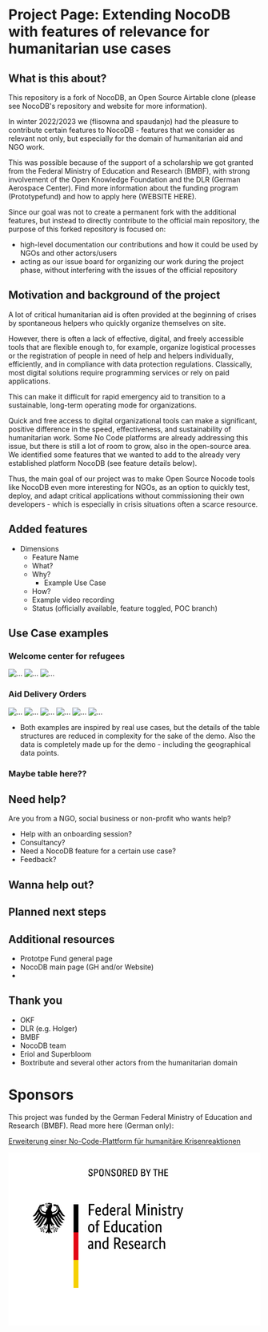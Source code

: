 # Project Page: Extending NocoDB with features of relevance for humanitarian use cases

## What is this about? 
This repository is a fork of NocoDB, an Open Source Airtable clone (please see NocoDB's repository and website for more information). 

In winter 2022/2023 we (flisowna and spaudanjo) had the pleasure to contribute certain features to NocoDB - features that we consider as relevant not only, but especially for the domain of humanitarian aid and NGO work. 

This was possible because of the support of a scholarship we got granted from the Federal Ministry of Education and Research (BMBF), with strong involvement of the Open Knowledge Foundation and the DLR (German Aerospace Center). Find more information about the funding program (Prototypefund) and how to apply here (WEBSITE HERE). 

Since our goal was not to create a permanent fork with the additional features, but instead to directly contribute to the official main repository, the  purpose of this forked repository is focused on: 
* high-level documentation our contributions and how it could be used by NGOs and other actors/users
* acting as our issue board for organizing our work during the project phase, without interfering with the issues of the official repository

## Motivation and background of the project
A lot of critical humanitarian aid is often provided at the beginning of crises by spontaneous helpers who quickly organize themselves on site. 

However, there is often a lack of effective, digital, and freely accessible tools that are flexible enough to, for example, organize logistical processes or the registration of people in need of help and helpers individually, efficiently, and in compliance with data protection regulations. Classically, most digital solutions require programming services or rely on paid applications. 

This can make it difficult for rapid emergency aid to transition to a sustainable, long-term operating mode for organizations. 

Quick and free access to digital organizational tools can make a significant, positive difference in the speed, effectiveness, and sustainability of humanitarian work. 
Some No Code platforms are already addressing this issue, but there is still a lot of room to grow, also in the open-source area. 
We identified some features that we wanted to add to the already very established platform NocoDB (see feature details below). 

Thus, the main goal of our project was to make Open Source Nocode tools like NocoDB even more interesting for NGOs, as an option to quickly test, deploy, and adapt critical applications without commissioning their own developers - which is especially in crisis situations often a scarce resource. 

## Added features
* Dimensions
  * Feature Name
  * What? 
  * Why? 
    * Example Use Case
  * How? 
  * Example video recording
  * Status (officially available, feature toggled, POC branch)

## Use Case examples
### Welcome center for refugees
<img src="demo-screenrecordings/WelcomeCenter_1.gif" alt="..." />
<img src="demo-screenrecordings/WelcomeCenter_2.gif" alt="..." />
<img src="demo-screenrecordings/WelcomeCenter_3.gif" alt="..." />

### Aid Delivery Orders

<img src="demo-screenrecordings/AidDelivery_1.gif" alt="..." />
<img src="demo-screenrecordings/AidDelivery_2.gif" alt="..." />
<img src="demo-screenrecordings/AidDelivery_3.gif" alt="..." />
<img src="demo-screenrecordings/AidDelivery_4.gif" alt="..." />
<img src="demo-screenrecordings/AidDelivery_5.gif" alt="..." />
<img src="demo-screenrecordings/AidDelivery_6.gif" alt="..." />


* Both examples are inspired by real use cases, but the details of the table structures are reduced in complexity for the sake of the demo. Also the data is completely made up for the demo - including the geographical data points. 

### Maybe table here??

## Need help? 
Are you from a NGO, social business or non-profit who wants help? 
* Help with an onboarding session? 
* Consultancy? 
* Need a NocoDB feature for a certain use case? 
* Feedback? 

## Wanna help out? 

## Planned next steps

## Additional resources
* Prototpe Fund general page
* NocoDB main page (GH and/or Website)
* 

## Thank you
* OKF
* DLR (e.g. Holger)
* BMBF
* NocoDB team
* Eriol and Superbloom
* Boxtribute and several other actors from the humanitarian domain






# Sponsors

This project was funded by the German Federal Ministry of Education and Research (BMBF). Read more here (German only):

[Erweiterung einer No-Code-Plattform für humanitäre Krisenreaktionen](https://prototypefund.de/project/erweiterung-einer-no-code-plattform-fuer-humanitaere-krisenreaktionen/)

![BMBF logo](docs/bmbf.jpg)